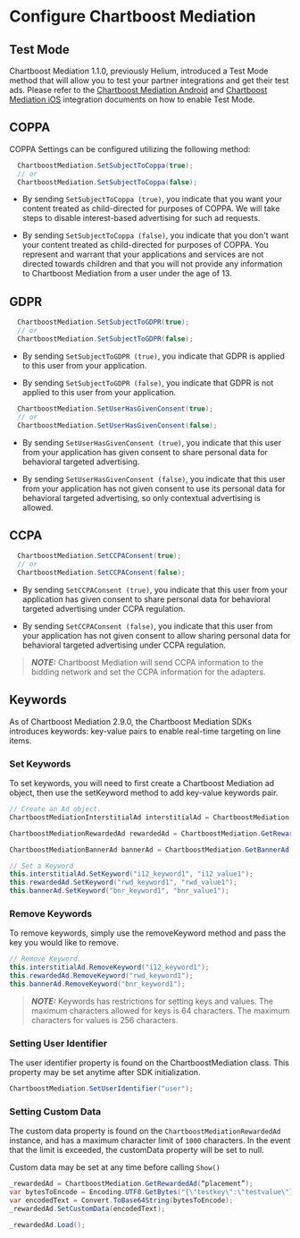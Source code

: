 # Configure Chartboost Mediation

## Test Mode
Chartboost Mediation 1.1.0, previously Helium, introduced a Test Mode method that will allow you to test your partner integrations and get their test ads. Please refer to the [Chartboost Mediation Android](https://developers.chartboost.com/docs/mediation-android-configure-helium#test-mode) and [Chartboost Mediation iOS](https://developers.chartboost.com/docs/mediation-ios-configure-helium#test-mode) integration documents on how to enable Test Mode.

## COPPA
COPPA Settings can be configured utilizing the following method:

```csharp
  ChartboostMediation.SetSubjectToCoppa(true);
  // or
  ChartboostMediation.SetSubjectToCoppa(false);
```

* By sending `SetSubjectToCoppa (true)`, you indicate that you want your content treated as child-directed for purposes of COPPA. We will take steps to disable interest-based advertising for such ad requests.

* By sending `SetSubjectToCoppa (false)`, you indicate that you don't want your content treated as child-directed for purposes of COPPA. You represent and warrant that your applications and services are not directed towards children and that you will not provide any information to Chartboost Mediation from a user under the age of 13.

## GDPR
```csharp
  ChartboostMediation.SetSubjectToGDPR(true);
  // or
  ChartboostMediation.SetSubjectToGDPR(false);
```

* By sending `SetSubjectToGDPR (true)`, you indicate that GDPR is applied to this user from your application.

* By sending `SetSubjectToGDPR (false)`, you indicate that GDPR is not applied to this user from your application.

```csharp
  ChartboostMediation.SetUserHasGivenConsent(true);
  // or
  ChartboostMediation.SetUserHasGivenConsent(false);
```

* By sending `SetUserHasGivenConsent (true)`, you indicate that this user from your application has given consent to share personal data for behavioral targeted advertising.

* By sending `SetUserHasGivenConsent (false)`, you indicate that this user from your application has not given consent to use its personal data for behavioral targeted advertising, so only contextual advertising is allowed.

## CCPA
```csharp
  ChartboostMediation.SetCCPAConsent(true);
  // or
  ChartboostMediation.SetCCPAConsent(false);
```

* By sending `SetCCPAConsent (true)`, you indicate that this user from your application has given consent to share personal data for behavioral targeted advertising under CCPA regulation.

* By sending `SetCCPAConsent (false)`, you indicate that this user from your application has not given consent to allow sharing personal data for behavioral targeted advertising under CCPA regulation.

> **_NOTE:_** Chartboost Mediation will send CCPA information to the bidding network and set the CCPA information for the adapters.

## Keywords
As of Chartboost Mediation 2.9.0, the Chartboost Mediation SDKs introduces keywords: key-value pairs to enable real-time targeting on line items.

### Set Keywords
To set keywords, you will need to first create a Chartboost Mediation ad object, then use the setKeyword method to add key-value keywords pair.

```csharp
// Create an Ad object.
ChartboostMediationInterstitialAd interstitialAd = ChartboostMediation.GetInterstitialAd(PLACEMENT_INTERSTITIAL);

ChartboostMediationRewardedAd rewardedAd = ChartboostMediation.GetRewardedAd(PLACEMENT_REWARDED);

ChartboostMediationBannerAd bannerAd = ChartboostMediation.GetBannerAd(PLACEMENT_BANNER, BANNER_SIZE);

// Set a Keyword
this.interstitialAd.SetKeyword("i12_keyword1", "i12_value1");
this.rewardedAd.SetKeyword("rwd_keyword1", "rwd_value1");
this.bannerAd.SetKeyword("bnr_keyword1", "bnr_value1");
```

### Remove Keywords
To remove keywords, simply use the removeKeyword method and pass the key you would like to remove.

```csharp
// Remove Keyword.
this.interstitialAd.RemoveKeyword("i12_keyword1");
this.rewardedAd.RemoveKeyword("rwd_keyword1");
this.bannerAd.RemoveKeyword("bnr_keyword1");
```

> **_NOTE:_** Keywords has restrictions for setting keys and values. The maximum characters allowed for keys is 64 characters. The maximum characters for values is 256 characters.


### Setting User Identifier

The user identifier property is found on the ChartboostMediation class. This property may be set anytime after SDK initialization.

```csharp
ChartboostMediation.SetUserIdentifier("user");
```

### Setting Custom Data

The custom data property is found on the `ChartboostMediationRewardedAd` instance, and has a maximum character limit of `1000` characters. In the event that the limit is exceeded, the customData property will be set to null.

Custom data may be set at any time before calling `Show()`

```csharp
_rewardedAd = ChartboostMediation.GetRewardedAd(“placement”);
var bytesToEncode = Encoding.UTF8.GetBytes("{\"testkey\":\"testvalue\"}");
var encodedText = Convert.ToBase64String(bytesToEncode);
_rewardedAd.SetCustomData(encodedText);

_rewardedAd.Load();
```

